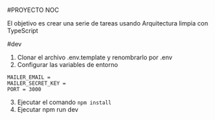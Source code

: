 #PROYECTO NOC

El objetivo es crear una serie de tareas usando Arquitectura limpia con TypeScript

#dev

1. Clonar el archivo .env.template y renombrarlo por .env 
2. Configurar las variables de entorno

````
MAILER_EMAIL = 
MAILER_SECRET_KEY = 
PORT = 3000
````

3. Ejecutar el comando ``npm install``
4. Ejecutar npm run dev